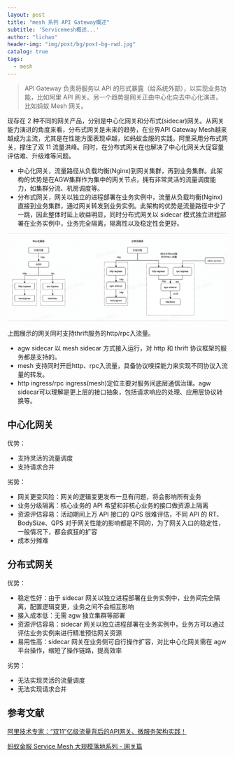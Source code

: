 ```yaml
---
layout: post
title: "mesh 系列 API Gateway概述"
subtitle: 'Servicemesh概述...'
author: "lichao"
header-img: "img/post/bg/post-bg-rwd.jpg"
catalog: true
tags:
  - mesh 
---
```


> API Gateway 负责将服务以 API 的形式暴露（给系统外部），以实现业务功能，比如阿里 API 网关。另一个趋势是网关正由中心化向去中心化演进，比如蚂蚁 Mesh 网关。

现存在 2 种不同的网关产品，分别是中心化网关和分布式(sidecar)网关。从网关能力演进的角度来看，分布式网关是未来的趋势，在业界API Gateway Mesh越来越成为主流，尤其是在性能方面表现卓越，如蚂蚁金服的实践，阿里采用分布式网关，撑住了双 11 流量洪峰。同时，在分布式网关在也解决了中心化网关大促容量评估难、升级难等问题。

- 中心化网关，流量路径从负载均衡(Nginx)到网关集群，再到业务集群。此架构的优势是在AGW集群作为集中的网关节点，拥有非常灵活的流量调度能力，如集群分流、机房调度等。
- 分布式网关，网关以独立的进程部署在业务实例中，流量从负载均衡(Nginx)直接到业务集群，通过网关转发到业务实例。此架构的优势是流量路径中少了一跳，因此整体时延上收益明显，同时分布式网关以 sidecar 模式独立进程部署在业务实例中，业务完全隔离，隔离性以及稳定性会更好。

![中心化和分布式网关](/img/distributed/mesh/中心化和分布式网关.png)

上图展示的网关同时支持thrift服务的http/rpc入流量。
- agw sidecar 以 mesh sidecar 方式接入运行，对 http 和 thrift 协议框架的服务都是支持的。
- mesh 支持同时开启http、rpc入流量，具备协议嗅探能力来实现不同协议入流量的转发。
- http ingress/rpc ingress(mesh)定位主要对服务间底层通信治理。agw sidecar可以理解是更上层的接口抽象，包括请求响应的处理、应用层协议转换等。

## 中心化网关
优势：
- 支持灵活的流量调度
- 支持请求合并
  
劣势：
- 网关更变风险：网关的逻辑变更发布一旦有问题，将会影响所有业务
- 业务分级隔离：核心业务的 API 希望和非核心业务的接口做资源上隔离
- 资源评估容易：活动期间上万 API 接口的 QPS 很难评估，不同 API 的 RT、BodySize、QPS 对于网关性能的影响都是不同的，为了网关入口的稳定性，一般情况下，都会疯狂的扩容
- 成本分摊难

## 分布式网关
优势：
- 稳定性好：由于 sidecar 网关以独立进程部署在业务实例中，业务间完全隔离，配置逻辑变更，业务之间不会相互影响
- 接入成本低：无需 agw 独立集群等部署
- 资源评估容易：sidecar 网关以独立进程部署在业务实例中，业务方可以通过评估业务实例来进行精准预估网关资源
- 易用性高：sidecar 网关在业务侧可自行操作扩容，对比中心化网关需在 agw 平台操作，缩短了操作链路，提高效率

劣势：
- 无法实现灵活的流量调度
- 无法实现请求合并



## 参考文献
[阿里技术专家：“双11”亿级流量背后的API网关、微服务架构实践！](https://mp.weixin.qq.com/s?__biz=MzA5MjE3NDQ1Mw==&mid=2649704551&idx=3&sn=0b84432e5b854d7a803fb6b0b7023c01&chksm=886ac97dbf1d406bd233a651df547ff7a043f5d3116a4978ceefa32d2cc608e28eb3b0f60f33&mpshare=1&scene=1&srcid=&sharer_sharetime=1573533637037&sharer_shareid=0c4375dcbf29d7a097022333def16a5e#rd)

[蚂蚁金服 Service Mesh 大规模落地系列 - 网关篇](https://www.sofastack.tech/blog/service-mesh-practice-in-production-at-ant-financial-part5-gateway/)


